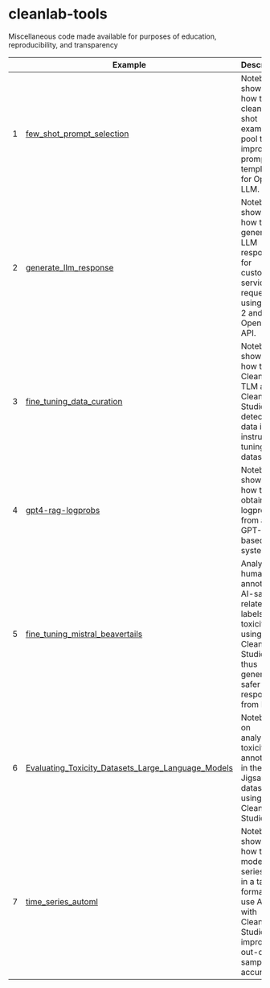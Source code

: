 # cleanlab-tools
Miscellaneous code made available for purposes of education, reproducibility, and transparency

|   | Example                                                                                | Description                                                                                                                               |
|---|----------------------------------------------------------------------------------------|-------------------------------------------------------------------------------------------------------------------------------------------|
| 1 | [few_shot_prompt_selection](few_shot_prompt_selection/few_shot_prompt_selection.ipynb) | Notebook showing how to clean few-shot examples pool to improve prompt template for OpenAI LLM.                                           |
| 2 | [generate_llm_response](generate_llm_response/generate_llm_response.ipynb)             | Notebook showing how to generate LLM responses for customer service requests using Llama 2 and OpenAI's API.                              |
| 3 | [fine_tuning_data_curation](fine_tuning_data_curation/fine_tuning_data_curation.ipynb) | Notebook showing how to use Cleanlab TLM and Cleanlab Studio to detect bad data in instruction tuning LLM datasets.                       |
| 4 | [gpt4-rag-logprobs](gpt4-rag-logprobs/gpt4-rag-logprobs.ipynb) | Notebook showing how to obtain logprobs from a GPT-4 based RAG system.|
| 5 | [fine_tuning_mistral_beavertails](fine_tuning_mistral_beavertails/beavertails.ipynb) | Analyze human annotated AI-safety-related labels (like toxicity) using Cleanlab Studio, and thus generate safer responses from LLMs.|
| 6 | [Evaluating_Toxicity_Datasets_Large_Language_Models](jigsaw_ai_safety_keras/Evaluating_Toxicity_Datasets_Large_Language_Models.ipynb) | Notebook on analyzing toxicity annotations in the Jigsaw dataset using Cleanlab Studio.|
| 7 | [time_series_automl](time_series_automl/time_series_automl.ipynb)               | Notebook showing how to model time series data in a tabular format and use AutoML with Cleanlab Studio to improve out-of-sample accuracy. |
